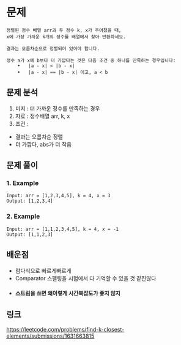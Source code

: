 # 문제 
~~~text
정렬된 정수 배열 arr과 두 정수 k, x가 주어졌을 때, 
x에 가장 가까운 k개의 정수를 배열에서 찾아 반환하세요.
 
결과는 오름차순으로 정렬되어 있어야 합니다.

정수 a가 x에 b보다 더 가깝다는 것은 다음 조건 중 하나를 만족하는 경우입니다:
	•	|a - x| < |b - x|
	•	|a - x| == |b - x| 이고, a < b
~~~


## 문제 분석 
1. 미지 : 더 가까운 정수를 만족하는 경우 
2. 자료 : 정수배열 arr, k, x
3. 조건 : 
- 결과는 오름차순 정렬
- 더 가깝다, abs가 더 작음

## 문제 풀이 
### 1. Example
~~~text
Input: arr = [1,2,3,4,5], k = 4, x = 3
Output: [1,2,3,4]
~~~

### 2. Example
~~~text
Input: arr = [1,1,2,3,4,5], k = 4, x = -1
Output: [1,1,2,3]
~~~


## 배운점 
- 람다식으로 빠르게빠르게 
- Comparator 스펠링을 시험에서 다 기억할 수 있을 것 같진않다 
- #### 스트림을 쓰면 왜이렇게 시간복잡도가 좋지 않지 

## 링크
https://leetcode.com/problems/find-k-closest-elements/submissions/1631663815
